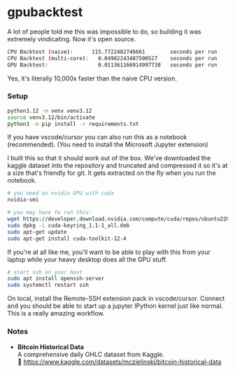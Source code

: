 # gpubacktest

A lot of people told me this was impossible to do, so building it was 
extremely vindicating. Now it's open source.

```bash
CPU Backtest (naive):      115.7722482746661        seconds per run
CPU Backtest (multi-core):   0.04902243487500527    seconds per run
GPU Backtest:                0.011361166914997738   seconds per run
```

Yes, it's literally 10,000x faster than the naive CPU version.


### Setup
```bash
python3.12 -m venv venv3.12
source venv3.12/bin/activate
python3 -m pip install -r requirements.txt
```

If you have vscode/cursor you can also run this as a notebook (recommended).
(You need to install the Microsoft Jupyter extension)

I built this so that it should work out of the box. We've downloaded the kaggle dataset into the repository and truncated and compressed it so it's at a size that's friendly for git. It gets extracted on the fly when you run the notebook.


```bash
# you need an nvidia GPU with cuda
nvidia-smi

# you may have to run this:
wget https://developer.download.nvidia.com/compute/cuda/repos/ubuntu2204/x86_64/cuda-keyring_1.1-1_all.deb
sudo dpkg -i cuda-keyring_1.1-1_all.deb
sudo apt-get update
sudo apt-get install cuda-toolkit-12-4
```


If you're at all like me, you'll want to be able to play with this from your laptop while your heavy desktop does all the GPU stuff.

```bash
# start ssh on your host
sudo apt install openssh-server
sudo systemctl restart ssh
```
On local, install the Remote-SSH extension pack in 
vscode/cursor. Connect and you should be able to start up a jupyter IPython kernel just like normal. This is a really amazing workflow.



### Notes

- **Bitcoin Historical Data**  
  A comprehensive daily OHLC dataset from Kaggle.  
  🔗 https://www.kaggle.com/datasets/mczielinski/bitcoin-historical-data

